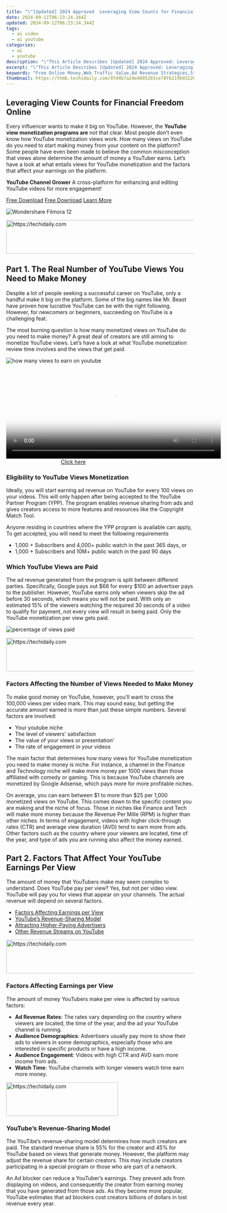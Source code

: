 ```yaml
---
title: "\"[Updated] 2024 Approved  Leveraging View Counts for Financial Freedom Online\""
date: 2024-09-11T06:23:24.344Z
updated: 2024-09-12T06:23:24.344Z
tags:
  - ai video
  - ai youtube
categories:
  - ai
  - youtube
description: "\"This Article Describes [Updated] 2024 Approved: Leveraging View Counts for Financial Freedom Online\""
excerpt: "\"This Article Describes [Updated] 2024 Approved: Leveraging View Counts for Financial Freedom Online\""
keywords: "Free Online Money,Web Traffic Value,Ad Revenue Strategies,Streaming Profit Gain,View Count Benefits,Content Monetization,Digital Income Boost"
thumbnail: https://thmb.techidaily.com/97d4b7a24e4095203ce78f6219b92226bf67916637140e7062297e96c3a2c8b5.jpg
---
```


## Leveraging View Counts for Financial Freedom Online

Every influencer wants to make it big on YouTube. However, the **YouTube view monetization programs are** not that clear. Most people don’t even know how YouTube monetization views work. How many views on YouTube do you need to start making money from your content on the platform? Some people have even been made to believe the common misconception that views alone determine the amount of money a YouTuber earns. Let’s have a look at what entails views for YouTube monetization and the factors that affect your earnings on the platform.

**YouTube Channel Grower** A cross-platform for enhancing and editing YouTube videos for more engagement!

[Free Download](https://tools.techidaily.com/wondershare/filmora/download/) [Free Download](https://tools.techidaily.com/wondershare/filmora/download/) [Learn More](https://tools.techidaily.com/wondershare/filmora/download/)

![Wondershare Filmora 12](https://images.wondershare.com/filmora/banner/filmora-latest-product-box.png)





<!-- affiliate ads begin -->
<a href="https://ursime.pxf.io/c/5597632/2136548/16384" target="_top" id="2136548">
  <img src="//a.impactradius-go.com/display-ad/16384-2136548" border="0" alt="https://techidaily.com" width="728" height="90"/>
</a>
<img height="0" width="0" src="https://ursime.pxf.io/i/5597632/2136548/16384" style="position:absolute;visibility:hidden;" border="0" />
<!-- affiliate ads end -->




## **Part 1\. The Real Number of YouTube Views You Need to Make Money**

Despite a lot of people seeking a successful career on YouTube, only a handful make it big on the platform. Some of the big names like Mr. Beast have proven how lucrative YouTube can be with the right following. However, for newcomers or beginners, succeeding on YouTube is a challenging feat.

The most burning question is how many monetized views on YouTube do you need to make money? A great deal of creators are still aiming to monetize YouTube views. Let’s have a look at what YouTube monetization review time involves and the views that get paid.

![how many views to earn on youtube](https://images.wondershare.com/filmora/article-images/2023/youtube-monetization-tips-how-many-views-do-you-really-need-to-make-money-1.JPG)





<!-- affiliate ads begin -->
<span id="1983472">
					<video width="576" height="240" style="cursor:pointer"
           poster="//a.impactradius-go.com/display-clicktoplayimage/1983472.png"
           onclick="if(!this.playClicked){this.play();this.setAttribute('controls',true);this.playClicked=true;}">
	   <source src="//a.impactradius-go.com/display-ad/22993-1983472">
	   <img src="//a.impactradius-go.com/display-clicktoplayimage/1983472.png" style="border: none; height: 100%; width: 100%; object-fit: contain">
	</video>
	<div style="width:360px;text-align:center"><a href="javascript:window.open(decodeURIComponent('https%3A%2F%2Fhomestyler.sjv.io%2Fc%2F5597632%2F1983472%2F22993'), '_blank');void(0);">Click here</a></div>
</span>
<img height="0" width="0" src="https://imp.pxf.io/i/5597632/1983472/22993" style="position:absolute;visibility:hidden;" border="0" />
<!-- affiliate ads end -->




### **Eligibility to YouTube Views Monetization**

Ideally, you will start earning ad revenue on YouTube for every 100 views on your videos. This will only happen after being accepted to the YouTube Partner Program (YPP). The program enables revenue sharing from ads and gives creators access to more features and resources like the Copyright Match Tool.

Anyone residing in countries where the YPP program is available can apply, To get accepted, you will need to meet the following requirements

* 1,000 + Subscribers and 4,000+ public watch in the past 365 days, or
* 1,000 + Subscribers and 10M+ public watch in the past 90 days

### **Which YouTube Views are Paid**

The ad revenue generated from the program is split between different parties. Specifically, Google pays out $68 for every $100 an advertiser pays to the publisher. However, YouTube earns only when viewers skip the ad before 30 seconds, which means you will not be paid. With only an estimated 15% of the viewers watching the required 30 seconds of a video to qualify for payment, not every view will result in being paid. Only the YouTube monetization per view gets paid.

![percentage of views paid](https://images.wondershare.com/filmora/article-images/2023/youtube-monetization-tips-how-many-views-do-you-really-need-to-make-money-2.JPG)





<!-- affiliate ads begin -->
<a href="https://ephamedtechinc.pxf.io/c/5597632/2137201/26400" target="_top" id="2137201">
  <img src="//a.impactradius-go.com/display-ad/26400-2137201" border="0" alt="https://techidaily.com" width="728" height="90"/>
</a>
<img height="0" width="0" src="https://ephamedtechinc.pxf.io/i/5597632/2137201/26400" style="position:absolute;visibility:hidden;" border="0" />
<!-- affiliate ads end -->




### **Factors Affecting the Number of Views Needed to Make Money**

To make good money on YouTube, however, you’ll want to cross the 100,000 views per video mark. This may sound easy, but getting the accurate amount earned is more than just these simple numbers. Several factors are involved:

* Your youtube niche
* The level of viewers' satisfaction
* The value of your views or presentation’
* The rate of engagement in your videos

The main factor that determines how many views for YouTube monetization you need to make money is niche. For instance, a channel in the Finance and Technology niche will make more money per 1000 views than those affiliated with comedy or gaming. This is because YouTube channels are monetized by Google Adsense, which pays more for more profitable niches.

On average, you can earn between $1 to more than $25 per 1,000 monetized views on YouTube. This comes down to the specific content you are making and the niche of focus. Those in niches like Finance and Tech will make more money because the Revenue Per Mille (RPM) is higher than other niches. In terms of engagement, videos with higher click-through rates (CTR) and average view duration (AVD) tend to earn more from ads. Other factors such as the country where your viewers are located, time of the year, and type of ads you are running also affect the money earned.

## **Part 2\. Factors That Affect Your YouTube Earnings Per View**

The amount of money that YouTubers make may seem complex to understand. Does YouTube pay per view? Yes, but not per video view. YouTube will pay you for views that appear on your channels. The actual revenue will depend on several factors.

* [Factors Affecting Earnings per View](#factor1)
* [YouTube’s Revenue-Sharing Model](#factor2)
* [Attracting Higher-Paying Advertisers](#factor3)
* [Other Revenue Streams on YouTube](#factor4)





<!-- affiliate ads begin -->
<a href="https://ephamedtechinc.pxf.io/c/5597632/2123508/26400" target="_top" id="2123508">
  <img src="//a.impactradius-go.com/display-ad/26400-2123508" border="0" alt="https://techidaily.com" width="728" height="90"/>
</a>
<img height="0" width="0" src="https://ephamedtechinc.pxf.io/i/5597632/2123508/26400" style="position:absolute;visibility:hidden;" border="0" />
<!-- affiliate ads end -->




### **Factors Affecting Earnings per View**

The amount of money YouTubers make per view is affected by various factors:

* **Ad Revenue Rates**: The rates vary depending on the country where viewers are located, the time of the year, and the ad your YouTube channel is running.
* **Audience Demographics**: Advertisers usually pay more to show their ads to viewers in some demographics, especially those who are interested in specific products or have a high income.
* **Audience Engagement**: Videos with high CTR and AVD earn more income from ads.
* **Watch Time**: YouTube channels with longer viewers watch time earn more money.





<!-- affiliate ads begin -->
<a href="https://aligracehair.sjv.io/c/5597632/2135370/19272" target="_top" id="2135370">
  <img src="//a.impactradius-go.com/display-ad/19272-2135370" border="0" alt="https://techidaily.com" width="300" height="90"/>
</a>
<img height="0" width="0" src="https://aligracehair.sjv.io/i/5597632/2135370/19272" style="position:absolute;visibility:hidden;" border="0" />
<!-- affiliate ads end -->




### **YouTube’s Revenue-Sharing Model**

The YouTibe’s revenue-sharing model determines how much creators are paid. The standard revenue share is 55% for the creator and 45% for YouTube based on views that generate money. However, the platform may adjust the revenue share for certain creators. This may include creators participating in a special program or those who are part of a network.

An Ad blocker can reduce a YouTuber’s earnings. They prevent ads from displaying on videos, and consequently the creator from earning money that you have generated from those ads. As they become more popular, YouTube estimates that ad blockers cost creators billions of dollars in lost revenue every year.





<!-- affiliate ads begin -->
<span id="1516072">
					<video width="864" height="1536" style="cursor:pointer"
           poster="//a.impactradius-go.com/display-clicktoplayimage/1516072.png"
           onclick="if(!this.playClicked){this.play();this.setAttribute('controls',true);this.playClicked=true;}">
	   <source src="//a.impactradius-go.com/display-ad/16446-1516072">
	   <img src="//a.impactradius-go.com/display-clicktoplayimage/1516072.png" style="border: none; height: 100%; width: 100%; object-fit: contain">
	</video>
	<div style="width:540px;text-align:center"><a href="javascript:window.open(decodeURIComponent('https%3A%2F%2Flaganoo.pxf.io%2Fc%2F5597632%2F1516072%2F16446'), '_blank');void(0);">Click here</a></div>
</span>
<img height="0" width="0" src="https://imp.pxf.io/i/5597632/1516072/16446" style="position:absolute;visibility:hidden;" border="0" />
<!-- affiliate ads end -->




### **Attracting Higher-Paying Advertisers**

Higher-paying advertisers are interested in YouTube channels that align with these features:

* **Audience Demographics:** Higher-paying advertisers are interested in videos that show certain demographics. For example, an advertiser of a luxury car will pay more to show ads to viewers who are interested in such cars.
* **Audience Engagement:** Higher-paying advertisers are willing to pay more to show their ads to channels with higher engagement to increase the chances of people clicking on their ads.
* **Watch Time:** YouTube channels with longer viewers watch time attract more advertisers. This is because viewers will be engaged for longer periods, increasing their chances of viewing the ad.

### **Other Revenue Streams on YouTube**

You can earn a lot more per 1,000 views by influencing your viewers to buy products even before your channel gets monetized. Other ways of making money on YouTube include

* Selling branded merch or courses
* YouTube Premium subscriber’s subscription fee
* Recurring monthly payments by members for special benefits
* Highlight fan’s messages in chat streams
* Sponsorships by partnering with brands to promote their products or services
* Affiliate marketing
* Brand deals

## **Part 3\.** **Editing YouTube Videos for YouTube Monetization with [Filmora](https://tools.techidaily.com/wondershare/filmora/download/)**

Good content will increase audience engagement and grow your YouTube channel. Wondershare Filmora offers a range of features that make video editing quick and easy. From instant mode for beginners to AI features for automation, the Filmora is like your partner in video editing.

[Free Download](https://tools.techidaily.com/wondershare/filmora/download/) For Win 7 or later(64-bit)

[Free Download](https://tools.techidaily.com/wondershare/filmora/download/) For macOS 10.14 or later

With Filmora, you can enhance and edit your videos for more engagement on YouTube. You can also edit images posted on Facebook, such as thumbnails. Here are some of the top features to explore.





<!-- affiliate ads begin -->
<a href="https://wigfever.sjv.io/c/5597632/2014849/22899" target="_top" id="2014849">
  <img src="//a.impactradius-go.com/display-ad/22899-2014849" border="0" alt="https://techidaily.com" width="728" height="90"/>
</a>
<img height="0" width="0" src="https://wigfever.sjv.io/i/5597632/2014849/22899" style="position:absolute;visibility:hidden;" border="0" />
<!-- affiliate ads end -->




### **1\.** [**Split Screen Video Editor**](https://tools.techidaily.com/wondershare/filmora/download/)

With a wide range of pre-made templates to choose from, split your video screen with a single click. Choose to put to videos side to side or in any way that you like.

![split screen video editor](https://images.wondershare.com/filmora/article-images/2023/youtube-monetization-tips-how-many-views-do-you-really-need-to-make-money-3.JPG)

### **2\.** [**AI Image**](https://tools.techidaily.com/wondershare/filmora/download/)

Automatically generate images by typing what you want. The text-to-image feature generates 3 resolutions that you can use directly for your video project.

![ai image](https://images.wondershare.com/filmora/article-images/2023/youtube-monetization-tips-how-many-views-do-you-really-need-to-make-money-4.JPG)





<!-- affiliate ads begin -->
<a href="https://ephamedtechinc.pxf.io/c/5597632/2136613/26400" target="_top" id="2136613">
  <img src="//a.impactradius-go.com/display-ad/26400-2136613" border="0" alt="https://techidaily.com" width="728" height="90"/>
</a>
<img height="0" width="0" src="https://ephamedtechinc.pxf.io/i/5597632/2136613/26400" style="position:absolute;visibility:hidden;" border="0" />
<!-- affiliate ads end -->




### **3\.** [**Keyframing**](https://tools.techidaily.com/wondershare/filmora/download/)

The keyframing feature creates fantastic visual animations. It allows users to change position in the hand-drawing pattern and customize opacity to make shorts precise and concise. You can also scale the subject of the clip.

![keyframing](https://images.wondershare.com/filmora/article-images/2023/youtube-monetization-tips-how-many-views-do-you-really-need-to-make-money-5.JPG)





<!-- affiliate ads begin -->
<a href="https://bluettius.sjv.io/c/5597632/2139115/17108" target="_top" id="2139115">
  <img src="//a.impactradius-go.com/display-ad/17108-2139115" border="0" alt="https://techidaily.com" width="728" height="90"/>
</a>
<img height="0" width="0" src="https://bluettius.sjv.io/i/5597632/2139115/17108" style="position:absolute;visibility:hidden;" border="0" />
<!-- affiliate ads end -->




### **4\.** [**Speed Ramping**](https://tools.techidaily.com/wondershare/filmora/download/)

The speed ramping feature allows you to adjust the speed in your video to be in better control of your keyframes.

![speed ramping](https://images.wondershare.com/filmora/article-images/2023/youtube-monetization-tips-how-many-views-do-you-really-need-to-make-money-6.JPG)





<!-- affiliate ads begin -->
<a href="https://aligracehair.sjv.io/c/5597632/2135395/19272" target="_top" id="2135395">
  <img src="//a.impactradius-go.com/display-ad/19272-2135395" border="0" alt="https://techidaily.com" width="125" height="90"/>
</a>
<img height="0" width="0" src="https://aligracehair.sjv.io/i/5597632/2135395/19272" style="position:absolute;visibility:hidden;" border="0" />
<!-- affiliate ads end -->




### **5\.** [**Mask & Blend**](https://tools.techidaily.com/wondershare/filmora/download/)

The mask and blend feature of Filmora allows you to make a creative video clip. It comes with a pen tool for creating free-form shape masks.

![mask & blend](https://images.wondershare.com/filmora/article-images/2023/youtube-monetization-tips-how-many-views-do-you-really-need-to-make-money-7.JPG)





<!-- affiliate ads begin -->
<a href="https://aligracehair.sjv.io/c/5597632/2135364/19272" target="_top" id="2135364">
  <img src="//a.impactradius-go.com/display-ad/19272-2135364" border="0" alt="https://techidaily.com" width="120" height="90"/>
</a>
<img height="0" width="0" src="https://aligracehair.sjv.io/i/5597632/2135364/19272" style="position:absolute;visibility:hidden;" border="0" />
<!-- affiliate ads end -->




## **Conclusion**

With YouTube monetization how many views does it take to make money? This will depend on a variety of factors, but the sweet spot is after hitting 100,000 views per video. Since the quality of the content you upload can influence how much you make, we recommend using Wondershare Filmora to edit your videos. The video editing software comes with fantastic features for creating highly engaging videos.

[Free Download](https://tools.techidaily.com/wondershare/filmora/download/) [Free Download](https://tools.techidaily.com/wondershare/filmora/download/) [Learn More](https://tools.techidaily.com/wondershare/filmora/download/)

![Wondershare Filmora 12](https://images.wondershare.com/filmora/banner/filmora-latest-product-box.png)


<ins class="adsbygoogle"
     style="display:block"
     data-ad-format="autorelaxed"
     data-ad-client="ca-pub-7571918770474297"
     data-ad-slot="1223367746"></ins>



<ins class="adsbygoogle"
     style="display:block"
     data-ad-client="ca-pub-7571918770474297"
     data-ad-slot="8358498916"
     data-ad-format="auto"
     data-full-width-responsive="true"></ins>

<span class="atpl-alsoreadstyle">Also read:</span>
<div><ul>
<li><a href="https://extra-resources.techidaily.com/new-building-blocks-of-boosted-bots-elevating-bot-based-promotion/"><u>[New] Building Blocks of Boosted Bots Elevating Bot-Based Promotion</u></a></li>
<li><a href="https://screen-activity-recording.techidaily.com/new-digital-filmmaking-recording-video-across-various-platforms/"><u>[New] Digital Filmmaking Recording Video Across Various Platforms</u></a></li>
<li><a href="https://youtube-data.techidaily.com/lavorful-follows-top-food-vloggers-to-track-for-2024/"><u>[New] Flavorful Follows Top Food Vloggers to Track for 2024</u></a></li>
<li><a href="https://youtube-data.techidaily.com/rom-concept-to-completion-crafting-your-youtube-masterpiece/"><u>[New] From Concept to Completion Crafting Your YouTube Masterpiece</u></a></li>
<li><a href="https://youtube-data.techidaily.com/n-2024-beneath-the-spotlight-top-youtube-events-after-vidcon/"><u>[New] In 2024, Beneath the Spotlight Top YouTube Events After VidCon</u></a></li>
<li><a href="https://youtube-data.techidaily.com/n-2024-easy-customization-free-youtube-visual-templates/"><u>[New] In 2024, Easy Customization Free YouTube Visual Templates</u></a></li>
<li><a href="https://youtube-data.techidaily.com/n-2024-optimize-your-watch-habits-the-ultimate-guide-for-constructing-youtube-saved-lists/"><u>[New] In 2024, Optimize Your Watch Habits The Ultimate Guide for Constructing YouTube Saved Lists</u></a></li>
<li><a href="https://youtube-data.techidaily.com/n-2024-the-final-step-delete-your-youtube-shorts-link/"><u>[New] In 2024, The Final Step Delete Your YouTube Shorts Link</u></a></li>
<li><a href="https://youtube-data.techidaily.com/eading-the-way-in-video-production-comprerant-free-youtube-intro-makers-for-2024/"><u>[New] Leading the Way in Video Production Compreran't Free YouTube Intro Makers for 2024</u></a></li>
<li><a href="https://youtube-data.techidaily.com/everaging-technology-for-flawless-youtube-cc-and-subtitled-videos-for-2024/"><u>[New] Leveraging Technology for Flawless YouTube CC & Subtitled Videos for 2024</u></a></li>
<li><a href="https://screen-capture.techidaily.com/new-most-reliable-external-hdds-for-xbox-users/"><u>[New] Most Reliable External HDDs for Xbox Users</u></a></li>
<li><a href="https://youtube-data.techidaily.com/opmusicreactionvids-yt-celebrity-highlights-2023-for-2024/"><u>[New] TopMusicReactionVids YT Celebrity Highlights, 2023 for 2024</u></a></li>
<li><a href="https://youtube-data.techidaily.com/ed-2024-approved-mastering-the-art-of-self-talk-in-online-videos/"><u>[Updated] 2024 Approved Mastering the Art of Self-Talk in Online Videos</u></a></li>
<li><a href="https://youtube-data.techidaily.com/ed-cutting-techniques-for-sports-entertainment-films/"><u>[Updated] Cutting Techniques for Sports Entertainment Films</u></a></li>
<li><a href="https://youtube-data.techidaily.com/ed-how-to-become-a-youtube-partner-you-need-10000-views-now-in-2024/"><u>[Updated] How to Become a YouTube Partner - You Need 10,000 Views Now, In 2024</u></a></li>
<li><a href="https://facebook-record-videos.techidaily.com/updated-in-2024-enriching-videos-with-no-cost-sounds-legally/"><u>[Updated] In 2024, Enriching Videos with No-Cost Sounds Legally</u></a></li>
<li><a href="https://youtube-blog.techidaily.com/ed-in-2024-maximize-your-media-a-review-of-top-youtube-downloader-software/"><u>[Updated] In 2024, Maximize Your Media A Review of Top YouTube Downloader Software</u></a></li>
<li><a href="https://youtube-data.techidaily.com/ed-in-2024-stay-controlled-online-guide-to-blocking-distracting-youtube-channels/"><u>[Updated] In 2024, Stay Controlled Online Guide to Blocking Distracting YouTube Channels</u></a></li>
<li><a href="https://youtube-data.techidaily.com/ed-in-2024-the-ultimate-handbook-for-youtube-video-creation/"><u>[Updated] In 2024, The Ultimate Handbook for YouTube Video Creation</u></a></li>
<li><a href="https://youtube-data.techidaily.com/ed-inside-the-core-operations-of-youtubes-content-creators-for-2024/"><u>[Updated] Inside the Core Operations of YouTube’s Content Creators for 2024</u></a></li>
<li><a href="https://youtube-data.techidaily.com/approved-spikes-in-subscribers-implementing-top-12-video-promotion-techniques/"><u>2024 Approved Spikes in Subscribers Implementing Top 12 Video Promotion Techniques</u></a></li>
<li><a href="https://youtube-data.techidaily.com/approved-top-6-free-audio-apps-convert-youtube-hits-to-your-android-device/"><u>2024 Approved Top 6 Free Audio Apps - Convert YouTube Hits to Your Android Device</u></a></li>
<li><a href="https://buynow-reviews.techidaily.com/affordable-monoprice-graphics-tablet-analysis-unbeatable-quality-meets-low-cost/"><u>Affordable Monoprice Graphics Tablet Analysis: Unbeatable Quality Meets Low Cost</u></a></li>
<li><a href="https://buynow-help.techidaily.com/comprehensive-analysis-of-viber-out-services-and-user-experience/"><u>Comprehensive Analysis of Viber Out Services and User Experience</u></a></li>
<li><a href="https://youtube-data.techidaily.com/exploring-the-new-frontier-with-the-apple-watch-series-9-an-unbiased-evaluation/"><u>Exploring the New Frontier with the Apple Watch Series 9: An Unbiased Evaluation</u></a></li>
<li><a href="https://blog-min.techidaily.com/how-to-downgrade-iphone-se-to-the-previous-ios-system-version-drfone-by-drfone-ios-system-repair-ios-system-repair/"><u>How to Downgrade iPhone SE to the Previous iOS System Version? | Dr.fone</u></a></li>
<li><a href="https://youtube-data.techidaily.com/ting-a-specialized-niche-for-youtube-content-for-2024/"><u>Sculpting a Specialized Niche for YouTube Content for 2024</u></a></li>
<li><a href="https://youtube-data.techidaily.com/ase-excellence-with-these-essential-thumbnail-fonts/"><u>Showcase Excellence with These Essential Thumbnail Fonts</u></a></li>
<li><a href="https://youtube-data.techidaily.com/cketing-channels-essential-narrative-methods-for-2024/"><u>Skyrocketing Channels Essential Narrative Methods for 2024</u></a></li>
<li><a href="https://hardware-tips.techidaily.com/1723175654611-stay-frosty-without-breaking-the-bank-snag-the-arctic-aiold2018a-v2-air-cooler-at-74-deal-today/"><u>Stay Frosty Without Breaking the Bank – Snag the Arctic AIOLD2018A v2 Air Cooler at $74 Deal Today!</u></a></li>
<li><a href="https://data-safeguard.techidaily.com/the-ultimate-list-of-photo-enhancement-tools-for-desktop-users-on-pcs-and-macs/"><u>The Ultimate List of Photo Enhancement Tools for Desktop Users on PCs & Macs</u></a></li>
<li><a href="https://fox-glue.techidaily.com/transform-your-movies-tips-for-amazing-slow-motion-on-android-phones-for-2024/"><u>Transform Your Movies Tips for Amazing Slow Motion on Android Phones for 2024</u></a></li>
<li><a href="https://youtube-data.techidaily.com/king-earning-potential-with-youtube-shorts-crucial-elements-possible-returns/"><u>Unlocking Earning Potential with Youtube Shorts Crucial Elements, Possible Returns</u></a></li>
<li><a href="https://youtube-data.techidaily.com/rships-value-to-creators-understanding-revenue-per-stream-for-2024/"><u>Viewership's Value to Creators Understanding Revenue per Stream for 2024</u></a></li>
<li><a href="https://youtube-data.techidaily.com/to-pick-for-your-youtube-videos-ideal-formats-explored-for-2024/"><u>What to Pick for Your YouTube Videos? Ideal Formats Explored for 2024</u></a></li>
</ul></div>
